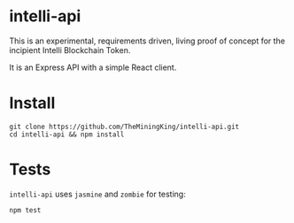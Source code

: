 intelli-api
===========

This is an experimental, requirements driven, living proof of concept for the incipient Intelli Blockchain Token.

It is an Express API with a simple React client.

# Install

```
git clone https://github.com/TheMiningKing/intelli-api.git
cd intelli-api && npm install
```

# Tests

`intelli-api` uses `jasmine` and `zombie` for testing:

```
npm test
```

